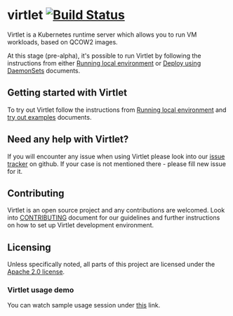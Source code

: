 # virtlet [![Build Status](https://travis-ci.org/Mirantis/virtlet.svg?branch=master)](https://travis-ci.org/Mirantis/virtlet)

Virtlet is a Kubernetes runtime server which allows you to run VM workloads, based on QCOW2 images.

At this stage (pre-alpha), it's possible to run Virtlet by following the instructions from either [Running local environment](docs/running-local-environment.md) or [Deploy using DaemonSets](contrib/deploy/README.md) documents.

## Getting started with Virtlet

To try out Virtlet follow the instructions from [Running local environment](docs/running-local-environment.md) and [try out examples](examples/README.md) documents.

## Need any help with Virtlet?

If you will encounter any issue when using Virtlet please look into our [issue tracker](http://github.com/Mirantis/virtlet/issues) on github. If your case is not mentioned there - please fill new issue for it.

## Contributing

Virtlet is an open source project and any contributions are welcomed. Look into [CONTRIBUTING](docs/contributing.md) document for our guidelines and further instructions on how to set up Virtlet development environment.

## Licensing

Unless specifically noted, all parts of this project are licensed under the [Apache 2.0 license](LICENSE).

### Virtlet usage demo

You can watch sample usage session under [this](https://asciinema.org/a/1a6xp5j4o22rnsx9wpvumd4kt) link.
